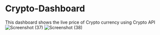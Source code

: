 # Crypto-Dashboard
This dashboard shows the live price of Crypto currency using Crypto API
![Screenshot (37)](https://user-images.githubusercontent.com/69863748/163826561-f2ac0219-a3de-41d2-9e78-11f61946d27a.png)
![Screenshot (38)](https://user-images.githubusercontent.com/69863748/163826572-e1c1977b-e3bf-47e2-bc0d-783e12715564.png)
